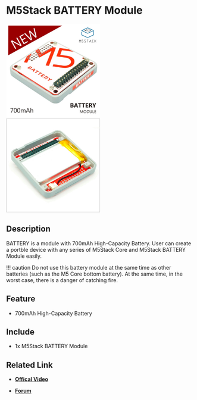 # M5Stack BATTERY Module

<div markdown="span" class="float-container text-center">
  <div markdown="span" class="pull-left slight-padding" style="width: 50%">
<img src="/images/m5stack/product_pics/module/module_battery_01.jpg">
  </div>
  <div markdown="span" class="pull-left slight-padding" style="width: 50%">
<img src="/images/m5stack/product_pics/module/module_battery_02.jpg">
  </div>
</div>

## Description

BATTERY is a module with 700mAh High-Capacity Battery.
User can create a portble device with any series of M5Stack Core and
M5Stack BATTERY Module easily.

!!! caution
    Do not use this battery module at the same time as other batteries (such as the M5 Core bottom battery). At the same time, in the worst case, there is a danger of catching fire.

## Feature

-  700mAh High-Capacity Battery

## Include

-  1x M5Stack BATTERY Module

## Related Link

- **[Offical Video](https://www.youtube.com/channel/UCozgFVglWYQXbvTmGyS739w)**

- **[Forum](http://forum.m5stack.com/)**
